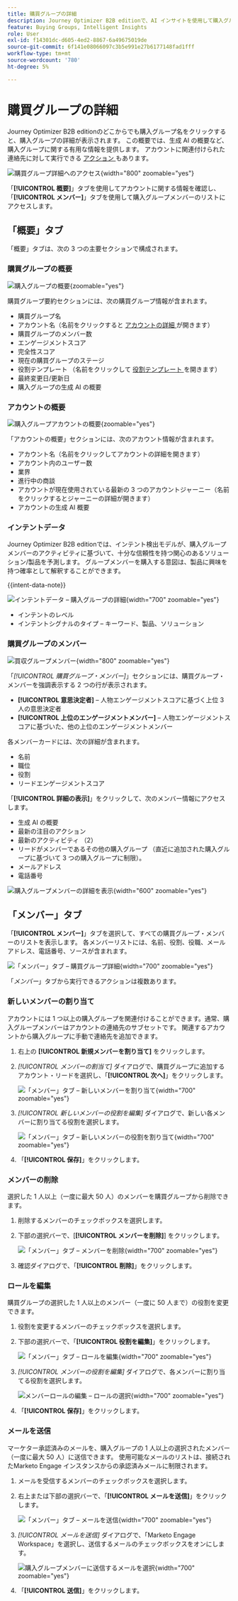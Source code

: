 ```yaml
---
title: 購買グループの詳細
description: Journey Optimizer B2B editionで、AI インサイトを使用して購入グループの詳細を表示し、メンバーを管理し、エンゲージメントスコアを追跡します。
feature: Buying Groups, Intelligent Insights
role: User
exl-id: f14301dc-d605-4ed2-8867-6a49675019de
source-git-commit: 6f141e08066097c3b5e991e27b6177148fad1fff
workflow-type: tm+mt
source-wordcount: '780'
ht-degree: 5%

---
```


# 購買グループの詳細

Journey Optimizer B2B editionのどこからでも購入グループ名をクリックすると、購入グループの詳細が表示されます。 この概要では、生成 AI の概要など、購入グループに関する有用な情報を提供します。 アカウントに関連付けられた連絡先に対して実行できる [ アクション ](#buying-group-actions) もあります。

![ 購買グループ詳細へのアクセス ](./assets/buying-group-details.png){width="800" zoomable="yes"}

「**[!UICONTROL 概要]**」タブを使用してアカウントに関する情報を確認し、「**[!UICONTROL メンバー]**」タブを使用して購入グループメンバーのリストにアクセスします。

## 「概要」タブ

「概要」タブは、次の 3 つの主要セクションで構成されます。

### 購買グループの概要

![ 購入グループの概要 ](./assets/details-page-buying-group-overview.png){zoomable="yes"}

購買グループ要約セクションには、次の購買グループ情報が含まれます。

* 購買グループ名
* アカウント名（名前をクリックすると [ アカウントの詳細 ](../accounts/account-details.md) が開きます）
* 購買グループのメンバー数
* エンゲージメントスコア
* 完全性スコア
* 現在の購買グループのステージ
* 役割テンプレート （名前をクリックして [ 役割テンプレート ](buying-groups-role-templates.md#access-and-browse-role-templates) を開きます）
* 最終変更日/更新日
* 購入グループの生成 AI の概要

### アカウントの概要

![ 購入グループアカウントの概要 ](./assets/details-page-buying-group-account-overview.png){zoomable="yes"}

「アカウントの概要」セクションには、次のアカウント情報が含まれます。

* アカウント名（名前をクリックしてアカウントの詳細を開きます）
* アカウント内のユーザー数
* 業界
* 進行中の商談
* アカウントが現在使用されている最新の 3 つのアカウントジャーニー（名前をクリックするとジャーニーの詳細が開きます）
* アカウントの生成 AI 概要

### インテントデータ

Journey Optimizer B2B editionでは、インテント検出モデルが、購入グループメンバーのアクティビティに基づいて、十分な信頼性を持つ関心のあるソリューション/製品を予測します。 グループメンバーを購入する意図は、製品に興味を持つ確率として解釈することができます。

{{intent-data-note}}

![ インテントデータ – 購入グループの詳細 ](../accounts/assets/intent-data-panel.png){width="700" zoomable="yes"}

* インテントのレベル
* インテントシグナルのタイプ – キーワード、製品、ソリューション

### 購買グループのメンバー

![ 買収グループメンバー ](./assets/details-page-buying-group-members.png){width="800" zoomable="yes"}

「_[!UICONTROL 購買グループ・メンバー]_」セクションには、購買グループ・メンバーを強調表示する 2 つの行が表示されます。

* **[!UICONTROL 意思決定者]** – 人物エンゲージメントスコアに基づく上位 3 人の意思決定者
* **[!UICONTROL 上位のエンゲージメントメンバー]** – 人物エンゲージメントスコアに基づいた、他の上位のエンゲージメントメンバー

各メンバーカードには、次の詳細が含まれます。

* 名前
* 職位
* 役割
* リードエンゲージメントスコア

「**[!UICONTROL 詳細の表示]**」をクリックして、次のメンバー情報にアクセスします。

* 生成 AI の概要
* 最新の注目のアクション
* 最新のアクティビティ （2）
* リードがメンバーであるその他の購入グループ （直近に追加された購入グループに基づいて 3 つの購入グループに制限）。
* メールアドレス
* 電話番号

![ 購入グループメンバーの詳細を表示 ](./assets/details-page-buying-group-members-view-details.png){width="600" zoomable="yes"}

## 「メンバー」タブ

「**[!UICONTROL メンバー]**」タブを選択して、すべての購買グループ・メンバーのリストを表示します。 各メンバーリストには、名前、役割、役職、メールアドレス、電話番号、ソースが含まれます。

![ 「メンバー」タブ – 購買グループ詳細 ](./assets/buying-group-details-members-tab.png){width="700" zoomable="yes"}

「_メンバー_」タブから実行できるアクションは複数あります。

### 新しいメンバーの割り当て

アカウントには 1 つ以上の購入グループを関連付けることができます。通常、購入グループメンバーはアカウントの連絡先のサブセットです。 関連するアカウントから購入グループに手動で連絡先を追加できます。

1. 右上の **[!UICONTROL 新規メンバーを割り当て]** をクリックします。

1. _[!UICONTROL メンバーの割当て]_ ダイアログで、購買グループに追加するアカウント・リードを選択し、「**[!UICONTROL 次へ]**」をクリックします。

   ![ 「メンバー」タブ – 新しいメンバーを割り当て ](./assets/buying-group-details-assign-member.png){width="700" zoomable="yes"}

1. _[!UICONTROL 新しいメンバーの役割を編集]_ ダイアログで、新しい各メンバーに割り当てる役割を選択します。

   ![ 「メンバー」タブ – 新しいメンバーの役割を割り当て ](./assets/buying-group-details-assign-member-edit-role.png){width="700" zoomable="yes"}

1. 「**[!UICONTROL 保存]**」をクリックします。

### メンバーの削除

選択した 1 人以上（一度に最大 50 人）のメンバーを購買グループから削除できます。

1. 削除するメンバーのチェックボックスを選択します。

1. 下部の選択バーで、[**[!UICONTROL メンバーを削除]**] をクリックします。

   ![ 「メンバー」タブ – メンバーを削除 ](./assets/buying-group-details-remove-selected.png){width="700" zoomable="yes"}

1. 確認ダイアログで、「**[!UICONTROL 削除]**」をクリックします。

### ロールを編集

購買グループの選択した 1 人以上のメンバー（一度に 50 人まで）の役割を変更できます。

1. 役割を変更するメンバーのチェックボックスを選択します。

1. 下部の選択バーで、「**[!UICONTROL 役割を編集]**」をクリックします。

   ![ 「メンバー」タブ – ロールを編集 ](./assets/buying-group-details-edit-roles.png){width="700" zoomable="yes"}

1. _[!UICONTROL メンバーの役割を編集]_ ダイアログで、各メンバーに割り当てる役割を選択します。

   ![ メンバーロールの編集 – ロールの選択 ](./assets/buying-group-details-edit-roles-choose-roles.png){width="700" zoomable="yes"}

1. 「**[!UICONTROL 保存]**」をクリックします。

### メールを送信

マーケター承認済みのメールを、購入グループの 1 人以上の選択されたメンバー（一度に最大 50 人）に送信できます。 使用可能なメールのリストは、接続されたMarketo Engage インスタンスからの承認済みメールに制限されます。

1. メールを受信するメンバーのチェックボックスを選択します。

1. 右上または下部の選択バーで、「**[!UICONTROL メールを送信]**」をクリックします。

   ![ 「メンバー」タブ – メールを送信 ](./assets/buying-group-details-send-email.png){width="700" zoomable="yes"}

1. _[!UICONTROL メールを送信]_ ダイアログで、「Marketo Engage Workspace」を選択し、送信するメールのチェックボックスをオンにします。

   ![ 購入グループメンバーに送信するメールを選択 ](../accounts/assets/account-details-send-email-dialog.png){width="700" zoomable="yes"}

1. 「**[!UICONTROL 送信]**」をクリックします。
